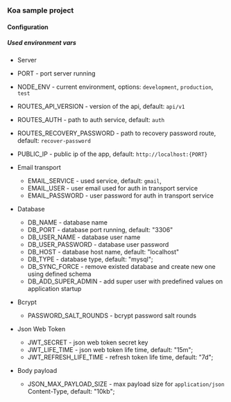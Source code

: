 ### Koa sample project

#### Configuration

##### Used environment vars

* Server
 * PORT - port server running
 * NODE_ENV - current environment, options: `development`, `production`, `test`
 * ROUTES_API_VERSION - version of the api, default: `api/v1`
 * ROUTES_AUTH - path to auth service, default: `auth`
 * ROUTES_RECOVERY_PASSWORD - path to recovery password route, default: `recover-password`
 * PUBLIC_IP - public ip of the app, default: `http://localhost:{PORT}`

* Email transport
  * EMAIL_SERVICE - used service, default: `gmail`,
  * EMAIL_USER - user email used for auth in transport service
  * EMAIL_PASSWORD - user password for auth in transport service

* Database
  * DB_NAME - database name
  * DB_PORT - database port running, default: "3306"
  * DB_USER_NAME - database user name
  * DB_USER_PASSWORD - database user password
  * DB_HOST - database host name, default: "localhost"
  * DB_TYPE - database type, default: "mysql";
  * DB_SYNC_FORCE - remove existed database and create new one using defined schema
  * DB_ADD_SUPER_ADMIN - add super user with predefined values on application startup
  
* Bcrypt
  * PASSWORD_SALT_ROUNDS - bcrypt password salt rounds
  
* Json Web Token 
  * JWT_SECRET - json web token secret key
  * JWT_LIFE_TIME - json web token life time, default: "15m";
  * JWT_REFRESH_LIFE_TIME - refresh token life time, default: "7d";
  
* Body payload

  * JSON_MAX_PAYLOAD_SIZE - max payload size for `application/json` Content-Type, default: "10kb";